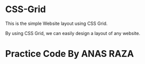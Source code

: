 # CSS-Grid
This is the simple Website layout using CSS Grid.

By using CSS Grid, we can easily design a layout of any website.

# Practice Code By ANAS RAZA